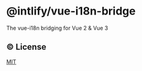 # @intlify/vue-i18n-bridge

The vue-i18n bridging for Vue 2 & Vue 3

## ©️ License

[MIT](http://opensource.org/licenses/MIT)
